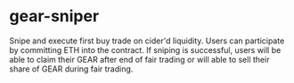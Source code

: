 # gear-sniper

Snipe and execute first buy trade on cider'd liquidity. Users can participate by
committing ETH into the contract. If sniping is successful, users will be able to
claim their GEAR after end of fair trading or will able to sell their share of
GEAR during fair trading.
